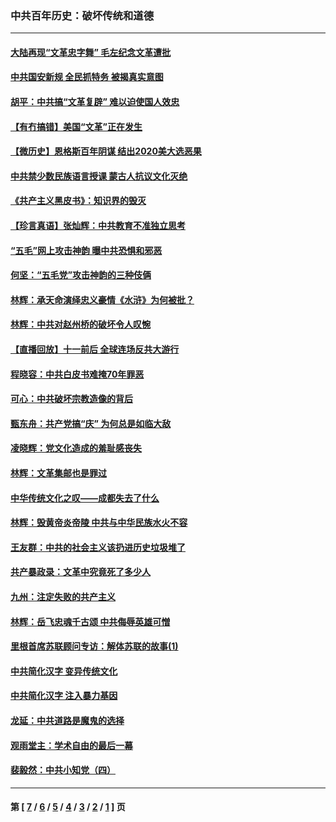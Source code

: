 ### 中共百年历史：破坏传统和道德
---
#### [大陆再现“文革忠字舞” 毛左纪念文革遭批](../../pages/nf1176114/n12947385.md?06020430) 
#### [中共国安新规 全民抓特务 被揭真实意图](../../pages/nf1176114/n12911615.md?06020430) 
#### [胡平：中共搞“文革复辟” 难以迫使国人效忠](../../pages/nf1176114/n12905760.md?06020430) 
#### [【有冇搞错】美国“文革”正在发生](../../pages/nf1176114/n12650309.md?06020430) 
#### [【微历史】恩格斯百年阴谋 结出2020美大选恶果](../../pages/nf1176114/n12597490.md?06020430) 
#### [中共禁少数民族语言授课 蒙古人抗议文化灭绝](../../pages/nf1176114/n12362711.md?06020430) 
#### [《共产主义黑皮书》：知识界的毁灭](../../pages/nf1176114/n12198436.md?06020430) 
#### [【珍言真语】张灿辉：中共教育不准独立思考](../../pages/nf1176114/n12116869.md?06020430) 
#### [“五毛”网上攻击神韵 曝中共恐惧和邪恶](../../pages/nf1176114/n11676030.md?06020430) 
#### [何坚：“五毛党”攻击神韵的三种伎俩](../../pages/nf1176114/n11676839.md?06020430) 
#### [林辉：承天命演绎忠义豪情《水浒》为何被批？](../../pages/nf1176114/n11660999.md?06020430) 
#### [林辉：中共对赵州桥的破坏令人叹惋](../../pages/nf1176114/n11622063.md?06020430) 
#### [【直播回放】十一前后 全球连场反共大游行](../../pages/nf1176114/n11544233.md?06020430) 
#### [程晓容：中共白皮书难掩70年罪恶](../../pages/nf1176114/n11552335.md?06020430) 
#### [可心：中共破坏宗教造像的背后](../../pages/nf1176114/n11518358.md?06020430) 
#### [甄东舟：共产党搞“庆” 为何总是如临大敌](../../pages/nf1176114/n11509183.md?06020430) 
#### [凌晓辉：党文化造成的羞耻感丧失](../../pages/nf1176114/n11485526.md?06020430) 
#### [林辉：文革集邮也是罪过](../../pages/nf1176114/n11362608.md?06020430) 
#### [中华传统文化之叹——成都失去了什么](../../pages/nf1176114/n11092294.md?06020430) 
#### [林辉：毁黄帝炎帝陵 中共与中华民族水火不容](../../pages/nf1176114/n11061288.md?06020430) 
#### [王友群：中共的社会主义该扔进历史垃圾堆了](../../pages/nf1176114/n11038771.md?06020430) 
#### [共产暴政录：文革中究竟死了多少人](../../pages/nf1176114/n11000879.md?06020430) 
#### [九州：注定失败的共产主义](../../pages/nf1176114/n10995753.md?06020430) 
#### [林辉：岳飞忠魂千古颂 中共侮辱英雄可憎](../../pages/nf1176114/n10990583.md?06020430) 
#### [里根首席苏联顾问专访：解体苏联的故事(1)](../../pages/nf1176114/n10927121.md?06020430) 
#### [中共简化汉字 变异传统文化](../../pages/nf1176114/n10885901.md?06020430) 
#### [中共简化汉字 注入暴力基因](../../pages/nf1176114/n10884662.md?06020430) 
#### [龙延：中共道路是魔鬼的选择](../../pages/nf1176114/n10902151.md?06020430) 
#### [观雨堂主：学术自由的最后一幕](../../pages/nf1176114/n10896282.md?06020430) 
#### [裴毅然：中共小知党（四）](../../pages/nf1176114/n10889466.md?06020430) 

---
#### 第 [ [7](./7.md?06020430) / [6](./6.md?06020430) / [5](./5.md?06020430) / [4](./4.md?06020430) / [3](./3.md?06020430) / [2](./2.md?06020430) / [1](./1.md?06020430) ] 页
